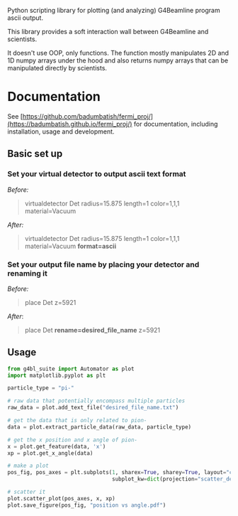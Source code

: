 Python scripting library for plotting (and analyzing) G4Beamline program ascii output.

This library provides a soft interaction wall between G4Beamline and scientists. 

It doesn't use OOP, only functions. The function mostly manipulates 2D and 1D numpy arrays under the hood and also returns numpy arrays that can be manipulated directly by scientists.

# Documentation
See [https://github.com/badumbatish/fermi_proj/](https://badumbatish.github.io/fermi_proj/) for documentation, including installation, usage and development.
## Basic set up

### Set your virtual detector to output ascii text format

*Before:*

> virtualdetector Det radius=15.875 length=1 color=1,1,1 material=Vacuum


*After:*
> virtualdetector Det radius=15.875 length=1 color=1,1,1 material=Vacuum **format=ascii**

### Set your output file name by placing your detector and renaming it
*Before:*
> place Det z=5921

*After*:
> place Det **rename=desired_file_name** z=5921

## Usage

```python
from g4bl_suite import Automator as plot
import matplotlib.pyplot as plt

particle_type = "pi-"

# raw data that potentially encompass multiple particles
raw_data = plot.add_text_file("desired_file_name.txt")

# get the data that is only related to pion-
data = plot.extract_particle_data(raw_data, particle_type)

# get the x position and x angle of pion-
x = plot.get_feature(data, 'x')
xp = plot.get_x_angle(data)

# make a plot
pos_fig, pos_axes = plt.subplots(1, sharex=True, sharey=True, layout="constrained",
                                 subplot_kw=dict(projection="scatter_density"))

# scatter it
plot.scatter_plot(pos_axes, x, xp)
plot.save_figure(pos_fig, "position vs angle.pdf")
```
